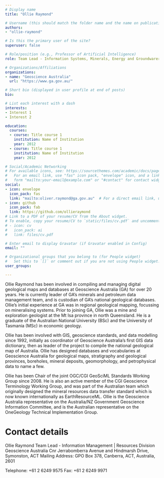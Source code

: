 ```yaml
---
# Display name
title: "Ollie Raymond"

# Username (this should match the folder name and the name on publications)
authors:
- "ollie-raymond"

# Is this the primary user of the site?
superuser: false

# Role/position (e.g., Professor of Artificial Intelligence)
role: Team Lead - Information Systems, Minerals, Energy and Groundwarer Division, Geoscience Australia

# Organizations/Affiliations
organizations:
- name: "Geoscience Australia"
  url: "https://www.ga.gov.au/"

# Short bio (displayed in user profile at end of posts)
bio: 

# List each interest with a dash
interests:
- Interest 1
- Interest 2

education:
  courses:
  - course: Title course 1
    institution: Name of Institution
    year: 2012
  - course: Title course 1
    institution: Name of Institution
    year: 2012

# Social/Academic Networking
# For available icons, see: https://sourcethemes.com/academic/docs/page-builder/#icons
#   For an email link, use "fas" icon pack, "envelope" icon, and a link in the
#   form "mailto:your-email@example.com" or "#contact" for contact widget.
social:
- icon: envelope
  icon_pack: fas
  link: "mailto:oliver.raymond@ga.gov.au"  # For a direct email link, use "mailto:test@example.org".
- icon: github
  icon_pack: fab
  link: https://github.com/ollieraymond
# Link to a PDF of your resume/CV from the About widget.
# To enable, copy your resume/CV to `static/files/cv.pdf` and uncomment the lines below.
# - icon: cv
#   icon_pack: ai
#   link: files/cv.pdf

# Enter email to display Gravatar (if Gravatar enabled in Config)
email: ""

# Organizational groups that you belong to (for People widget)
#   Set this to `[]` or comment out if you are not using People widget.
user_groups:

---
```

Ollie Raymond has been involved in compiling and managing digital geological maps and databases at Geoscience Australia (GA) for over 20 years. He is currently leader of GA’s minerals and petroleum data management team, and is custodian of GA’s national geological databases. Ollie’s initial experience at GA was in regional geological mapping, focussing on mineralising systems. Prior to joining GA, Ollie was a mine and exploration geologist at the Mt Isa province in north Queensland. He is a graduate of the Australian National University (BSc) and the University of Tasmania (MSc) in economic geology.

Ollie has been involved with GIS, geoscience standards, and data modelling since 1992, initially as coordinator of Geoscience Australia’s first GIS data dictionary, then as leader of the project to compile the national geological map of Australia. Ollie has designed databases and vocabularies at Geoscience Australia for geological maps, stratigraphy and geological provinces, boreholes, mineral deposits, geomorphology, and petrophysical data to name a few.

Ollie has been Chair of the joint OGC/CGI GeoSciML Standards Working Group since 2008. He is also an active member of the CGI Geoscience Terminology Working Group, and was part of the Australian team which originally designed the mineral resources data transfer standard which is now known internationally as EarthResourceML. Ollie is the Geoscience Australia representative on the Australia/NZ Government Geoscience Information Committee, and is the Australian representative on the OneGeology Technical Implementation Group. 

Contact details
=================

Ollie Raymond
Team Lead - Information Management | Resources Division
Geoscience Australia
Cnr Jerrabomberra Avenue and Hindmarsh Drive, Symonston, ACT
Mailing Address: GPO Box 378, Canberra, ACT, Australia, 2601

Telephone: +61 2 6249 9575
Fax: +61 2 6249 9971
